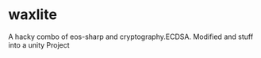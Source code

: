 # waxlite
A hacky combo of eos-sharp and cryptography.ECDSA. Modified and stuff into a unity Project 
